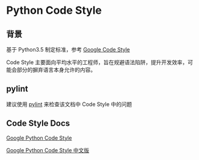 # Python Code Style
 
## 背景 

基于 Python3.5 制定标准，参考 [Google Code Style](https://google.github.io/styleguide/pyguide.html)

Code Style 主要面向平均水平的工程师，旨在规避语法陷阱，提升开发效率，可能会部分的摒弃语言本身允许的内容。 
 
## pylint 
 
建议使用 [pylint](https://www.pylint.org/) 来检查该文档中 Code Style 中的问题 
 
## Code Style Docs

[Google Python Code Style](https://google.github.io/styleguide/pyguide.html)

[Google Python Code Style 中文版](https://zh-google-styleguide.readthedocs.io/en/latest/google-python-styleguide/contents/)
